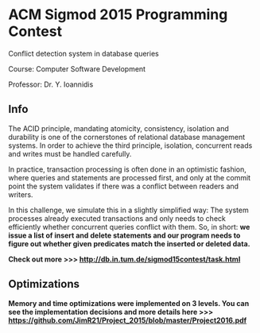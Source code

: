 # ACM Sigmod 2015 Programming Contest
Conflict detection system in database queries

Course: Computer Software Development

Professor: Dr. Y. Ioannidis

##  Info
The ACID principle, mandating atomicity, consistency, isolation and durability is one of the cornerstones of relational database management systems. In order to achieve the third principle, isolation, concurrent reads and writes must be handled carefully.

In practice, transaction processing is often done in an optimistic fashion, where queries and statements are processed first, and only at the commit point the system validates if there was a conflict between readers and writers.

In this challenge, we simulate this in a slightly simplified way: The system processes already executed transactions and only needs to check efficiently whether concurrent queries conflict with them. So, in short: <b>we issue a list of insert and delete statements and our program needs to figure out whether given predicates match the inserted or deleted data.<b>

Check out more >>> <http://db.in.tum.de/sigmod15contest/task.html>

## Optimizations
Memory and time optimizations were implemented on 3 levels. You can see the implementation decisions and more details here >>> <https://github.com/JimR21/Project_2015/blob/master/Project2016.pdf>
